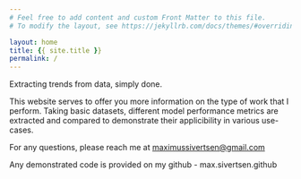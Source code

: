 ```yaml
---
# Feel free to add content and custom Front Matter to this file.
# To modify the layout, see https://jekyllrb.com/docs/themes/#overriding-theme-defaults

layout: home
title: {{ site.title }}
permalink: /
---
```


Extracting trends from data, simply done.

This website serves to offer you more information on the type of work that I perform. Taking basic datasets, different model performance metrics are extracted and compared to demonstrate their applicibility in various use-cases.

For any questions, please reach me at maximussivertsen@gmail.com

Any demonstrated code is provided on my github - max.sivertsen.github
